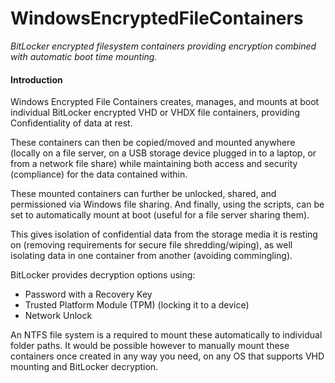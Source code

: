 WindowsEncryptedFileContainers
=====

_BitLocker encrypted filesystem containers providing encryption combined with automatic boot time mounting._

#### Introduction

Windows Encrypted File Containers creates, manages, and mounts at boot individual BitLocker encrypted VHD or VHDX file containers, providing Confidentiality of data at rest.

These containers can then be copied/moved and mounted anywhere (locally on a file server, on a USB storage device plugged in to a laptop, or from a network file share) while maintaining both access and security (compliance) for the data contained within.

These mounted containers can further be unlocked, shared, and permissioned via Windows file sharing. And finally, using the scripts, can be set to automatically mount at boot (useful for a file server sharing them).

This gives isolation of confidential data from the storage media it is resting on (removing requirements for secure file shredding/wiping), as well isolating data in one container from another (avoiding commingling).

BitLocker provides decryption options using:

- Password with a Recovery Key
- Trusted Platform Module (TPM) (locking it to a device)
- Network Unlock

An NTFS file system is a required to mount these automatically to individual folder paths. It would be possible however to manually mount these containers once created in any way you need, on any OS that supports VHD mounting and BitLocker decryption.
